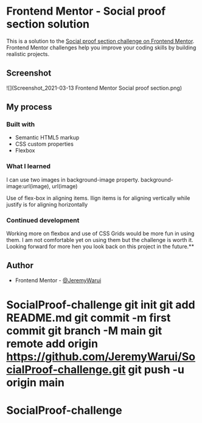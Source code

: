 # Frontend Mentor - Social proof section solution

This is a solution to the [Social proof section challenge on Frontend Mentor](https://www.frontendmentor.io/challenges/social-proof-section-6e0qTv_bA). Frontend Mentor challenges help you improve your coding skills by building realistic projects.

## Screenshot

![](Screenshot_2021-03-13 Frontend Mentor Social proof section.png)

## My process

### Built with

- Semantic HTML5 markup
- CSS custom properties
- Flexbox

### What I learned

I can use two images in background-image property.
background-image:url(image), url(image)

Use of flex-box in aligning items. Ilign items is for aligning vertically while justify is for aligning horizontally

### Continued development

Working more on flexbox and use of CSS Grids would be more fun in using them. I am not comfortable yet on using them but the challenge is worth it. Looking forward for more
hen you look back on this project in the future.**

## Author

- Frontend Mentor - [@JeremyWarui](https://www.frontendmentor.io/profile/JeremyWarui)
# SocialProof-challenge git init git add README.md git commit -m first commit git branch -M main git remote add origin https://github.com/JeremyWarui/SocialProof-challenge.git git push -u origin main
# SocialProof-challenge
